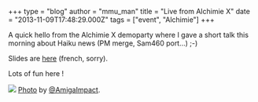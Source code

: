 +++
type = "blog"
author = "mmu_man"
title = "Live from Alchimie X"
date = "2013-11-09T17:48:29.000Z"
tags = ["event", "Alchimie"]
+++

A quick hello from the Alchimie X demoparty where I gave a short talk this morning about Haiku news (PM merge, Sam460 port...) ;-)

Slides are <a href="http://revolf.free.fr/Alchimie/2013/FR_AlchimieX_Haiku_met_le_paquet_20131109.pdf">here</a> (french, sorry).

Lots of fun here !

<img src="https://www.haiku-os.org/files/820605833.jpg" />
<a href="http://twitpic.com/dkkfih/full">Photo</a> by <a href="http://twitpic.com/photos/amigaimpact">@AmigaImpact</a>.